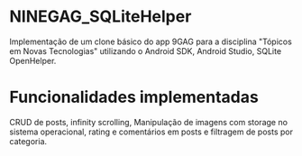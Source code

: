 # NINEGAG_SQLiteHelper

Implementação de um clone básico do app 9GAG para a disciplina "Tópicos em Novas Tecnologias" utilizando o Android SDK, Android Studio, SQLite OpenHelper.

# Funcionalidades implementadas

CRUD de posts, infinity scrolling, Manipulação de imagens com storage no sistema operacional, rating e comentários em posts e filtragem de posts por categoria.
